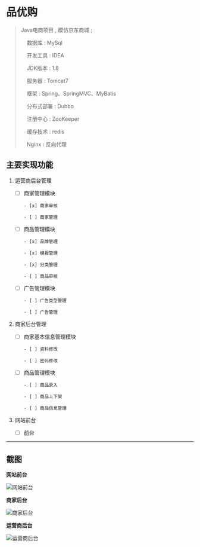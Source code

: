 # 品优购

> Java电商项目 , 模仿京东商城 ; 
> 
>     数据库 : MySql
> 
>     开发工具 : IDEA
> 
>     JDK版本 : 1.8
> 
>     服务器 : Tomcat7
> 
>     框架 : Spring、SpringMVC、MyBatis
> 
>     分布式部署 : Dubbo
> 
>     注册中心 : ZooKeeper
> 
>     缓存技术 : redis
> 
>     Nginx : 反向代理

## 主要实现功能

1. 运营商后台管理

   - [ ] 商家管理模块

         - [x] 商家审核

         - [ ] 商家管理

   - [ ] 商品管理模块

         - [x] 品牌管理

         - [x] 模板管理

         - [x] 分类管理

         - [ ] 商品审核

   - [ ] 广告管理模块

         - [ ] 广告类型管理

         - [ ] 广告管理

2. 商家后台管理

   - [ ] 商家基本信息管理模块

         - [ ] 资料修改

         - [ ] 密码修改

   - [ ] 商品管理模块

         - [ ] 商品录入

         - [ ] 商品上下架

         - [ ] 商品信息管理

3. 网站前台

   - [ ] 前台

---

## 截图

**网站前台**

![网站前台](https://ws1.sinaimg.cn/large/006RbZVIly1fy33txl0svj31hc0smx3b.jpg)



**商家后台**

![商家后台](https://ws1.sinaimg.cn/large/006RbZVIly1fy33tx54pcj31hc0smdi0.jpg)



**运营商后台**

![运营商后台](https://ws1.sinaimg.cn/large/006RbZVIly1fy33tx4ykrj31hc0smac9.jpg)
